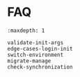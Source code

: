 # FAQ

```{toctree}
:maxdepth: 1

validate-init-args
edge-cases-login-init
switch-environment
migrate-manage
check-synchronization
```
